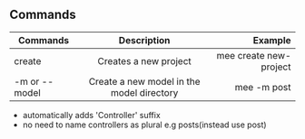 ## Commands

| Commands      |                Description                |                Example |
| ------------- | :---------------------------------------: | ---------------------: |
| create        |           Creates a new project           | mee create new-project |
| -m or --model | Create a new model in the model directory |            mee -m post |

- automatically adds 'Controller' suffix 
- no need to name controllers as plural e.g posts(instead use post)